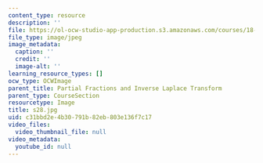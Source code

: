 ```yaml
---
content_type: resource
description: ''
file: https://ol-ocw-studio-app-production.s3.amazonaws.com/courses/18-03sc-differential-equations-fall-2011/c31bbd2e4b30791b82eb803e136f7c17_s28.jpg
file_type: image/jpeg
image_metadata:
  caption: ''
  credit: ''
  image-alt: ''
learning_resource_types: []
ocw_type: OCWImage
parent_title: Partial Fractions and Inverse Laplace Transform
parent_type: CourseSection
resourcetype: Image
title: s28.jpg
uid: c31bbd2e-4b30-791b-82eb-803e136f7c17
video_files:
  video_thumbnail_file: null
video_metadata:
  youtube_id: null
---
```

